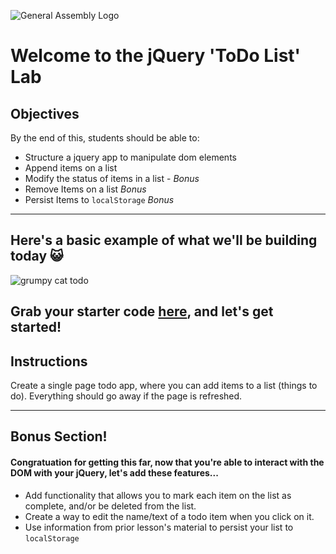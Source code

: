 ![General Assembly Logo](https://camo.githubusercontent.com/6ce15b81c1f06d716d753a61f5db22375fa684da/68747470733a2f2f67612d646173682e73332e616d617a6f6e6177732e636f6d2f70726f64756374696f6e2f6173736574732f6c6f676f2d39663838616536633963333837313639306533333238306663663535376633332e706e67)

# Welcome to the jQuery 'ToDo List' Lab

## Objectives

By the end of this, students should be able to:

- Structure a jquery app to manipulate dom elements
- Append items on a list
- Modify the status of items in a list - *Bonus*
- Remove Items on a list *Bonus*
- Persist Items to ```localStorage``` *Bonus*
<hr>

## Here's a basic example of what we'll be building today 😺

![grumpy cat todo](https://git.generalassemb.ly/raw/WDIplus-ATX/jQuery-Todo-List/master/assets/grumpy_cat_todo.jpg)


## Grab your starter code [here](https://git.generalassemb.ly/WDIplus-ATX/jQuery-Todo-List/tree/master/Starter-Code), and let's get started!

## Instructions

Create a single page todo app, where you can add items to a list (things to do). Everything should go away if the page is refreshed.
<hr>

## Bonus Section!

#### Congratuation for getting this far, now that you're able to interact with the DOM with your jQuery, let's add these features...

- Add functionality that allows you to mark each item on the list as complete, and/or be deleted from the list. 
- Create a way to edit the name/text of a todo item when you click on it.
- Use information from prior lesson's material to persist your list to ```localStorage```
